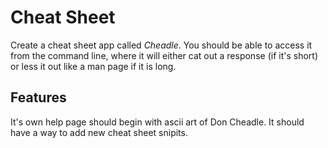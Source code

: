 # Cheat Sheet

Create a cheat sheet app called _Cheadle_. You should be able to access it from the command line,
where it will either cat out a response (if it's short) or less it out like  a man page if it is long.


## Features

It's own help page should begin with ascii art of Don Cheadle.
It should have a way to add new cheat sheet snipits.
